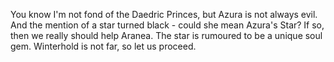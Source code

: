 You know I'm not fond of the Daedric Princes, but Azura is not always evil. And the mention of a star turned black - could she mean Azura's Star?
If so, then we really should help Aranea. The star is rumoured to be a unique soul gem. Winterhold is not far, so let us proceed.
